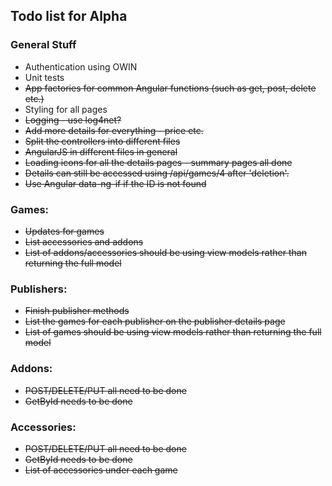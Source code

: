 ﻿<html lang="en" xmlns="http://www.w3.org/1999/xhtml">
<head>
    <meta charset="utf-8" />
    <title>Todo</title>
</head>
<body>
    <h2>Todo list for Alpha</h2>
    <h3>
        General Stuff
    </h3>
    <ul>
        <li>
            Authentication using OWIN
        </li>
        <li>
            Unit tests
        </li>
        <li>
            <s>App factories for common Angular functions (such as get, post, delete etc.)</s>
        </li>
        <li>
            Styling for all pages
        </li>
        <li>
            <s>Logging - use log4net?</s>
        </li>
        <li>
            <s>Add more details for everything - price etc.</s>
        </li>
        <li>
            <s>Split the controllers into different files</s>
        </li>
        <li>
            <s>AngularJS in different files in general </s>
        </li>
        <li>
            <s>Loading icons for all the details pages -  summary pages all done</s>
        </li>
        <li>
            <s>Details can still be accessed using /api/games/4 after 'deletion'.</s>
        </li>
        <li>
            <s>Use Angular data-ng-if if the ID is not found</s>
        </li>
    </ul>
    <h3>
        Games:
    </h3>
    <ul>
        <li>
            <s>Updates for games</s>
        </li>
        <li>
            <s>List accessories and addons</s>
        </li>
        <li>
            <s>List of addons/accessories should be using view models rather than returning the full model</s>
        </li>
    </ul>
        <h3>
        Publishers:
    </h3>
    <ul>
        <li>
            <s>Finish publisher methods</s>
        </li>
        <li>
           <s>List the games for each publisher on the publisher details page</s>
        </li>
        <li>
            <s>List of games should be using view models rather than returning the full model</s>
        </li>
    </ul>
        <h3>
        Addons:
    </h3>
    <ul>
        <li>
            <s>POST/DELETE/PUT all need to be done</s>
        </li>
        <li>
            <s>GetById needs to be done</s>
        </li>
    </ul>
        <h3>
        Accessories:
    </h3>
    <ul>
        <li>
            <s>POST/DELETE/PUT all need to be done</s>
        </li>
        <li>
            <s>GetById needs to be done</s>
        </li>
        <li>
            <s>List of accessories under each game</s>
        </li>
    </ul>
</body>
</html>
